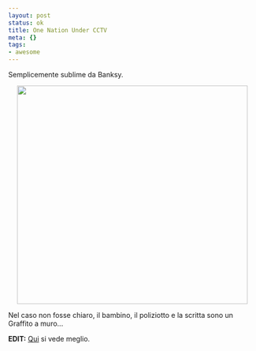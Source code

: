 ```yaml
--- 
layout: post
status: ok
title: One Nation Under CCTV
meta: {}
tags: 
- awesome
---
```

Semplicemente sublime da Banksy.  
  
<center>
<img src="http://fast.mgpf.it/banksy2cctvspl_468x443.jpg" alt="" title="Bansky CCTV" width="468" height="443" class="alignleft size-full wp-image-649" />
</center>  
  
Nel caso non fosse chiaro, il bambino, il poliziotto e la scritta sono un Graffito a muro...  
 
**EDIT:** [Qui](http://www.flickr.com/photos/herschell/2412494935/) si vede meglio.  